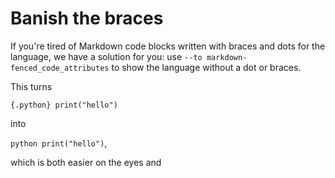 ---
---

# Banish the braces

If you're tired of Markdown code blocks written with braces and
dots for the language, we have a solution for you: use `--to
markdown-fenced_code_attributes` to show the language without a
dot or braces.

This turns

`{.python} print("hello")`

into

`python print("hello")`,

which is both easier on the eyes and 
<!-- are there technical/practical reasons to use this, beyond it looking better?-->
